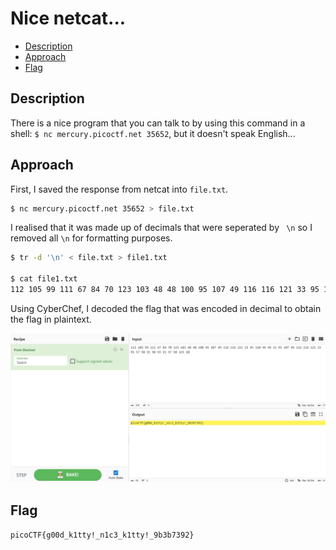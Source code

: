 # Nice netcat...

- [Description](#description)
- [Approach](#approach)
- [Flag](#flag)

## Description

There is a nice program that you can talk to by using this command in a shell: `$ nc mercury.picoctf.net 35652`, but it doesn't speak English...

## Approach

First, I saved the response from netcat into `file.txt`.

```bash
$ nc mercury.picoctf.net 35652 > file.txt
```

I realised that it was made up of decimals that were seperated by ` \n` so I removed all `\n` for formatting purposes.

```bash
$ tr -d '\n' < file.txt > file1.txt

$ cat file1.txt
112 105 99 111 67 84 70 123 103 48 48 100 95 107 49 116 116 121 33 95 110 49 99 51 95 107 49 116 116 121 33 95 57 98 51 98 55 51 57 50 125 10
```

Using CyberChef, I decoded the flag that was encoded in decimal to obtain the flag in plaintext.

<p align="center">
  <img src="https://raw.githubusercontent.com/DarrenPea/picoCTF_writeups/refs/heads/main/picoCTF-2021/General-Skills/Nice-netcat/img/flag.png" />
</p>

## Flag

`picoCTF{g00d_k1tty!_n1c3_k1tty!_9b3b7392}`